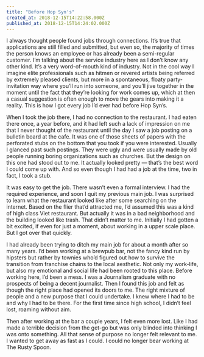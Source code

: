 ```yaml
---
title: "Before Hop Syn's"
created_at: 2018-12-15T14:22:58.000Z
published_at: 2018-12-15T14:24:02.000Z
---
```

I always thought people found jobs through connections. It’s true that applications are still filled and submitted, but even so, the majority of times the person knows an employee or has already been a semi-regular customer. I’m talking about the service industry here as I don’t know any other kind. It’s a very word-of-mouth kind of industry. Not in the cool way I imagine elite professionals such as hitmen or revered artists being referred by extremely pleased clients, but more in a spontaneous, floaty party-invitation way where you’ll run into someone, and you’ll jive together in the moment until the fact that they’re looking for work comes up, which at then a casual suggestion is often enough to move the gears into making it a reality. This is how I got every job I’d ever had before Hop Syn’s.

When I took the job there, I had no connection to the restaurant. I had eaten there once, a year before, and it had left such a lack of impression on me that I never thought of the restaurant until the day I saw a job posting on a bulletin board at the cafe. It was one of those sheets of papers with the perforated stubs on the bottom that you took if you were interested. Usually I glanced past such postings. They were ugly and were usually made by old people running boring organizations such as churches. But the design on this one had stood out to me. It actually looked pretty — that’s the best word I could come up with. And so even though I had had a job at the time, two in fact, I took a stub.

It was easy to get the job. There wasn’t even a formal interview. I had the required experience, and soon I quit my previous main job. I was surprised to learn what the restaurant looked like after some searching on the internet. Based on the flier that’d attracted me, I’d assumed this was a kind of high class Viet restaurant. But actually it was in a bad neighborhood and the building looked like trash. That didn’t matter to me. Initially I had gotten a bit excited, if even for just a moment, about working in a upper scale place. But I got over that quickly.

I had already been trying to ditch my main job for about a month after so many years. I’d been working at a brewpub bar, not the fancy kind run by hipsters but rather by townies who’d figured out how to survive the transition from franchise chains to the local aesthetic. Not only my work-life, but also my emotional and social life had been rooted to this place. Before working here, I’d been a mess. I was a Journalism graduate with no prospects of being a decent journalist. Then I found this job and felt as though the right place had opened its doors to me. The right mixture of people and a new purpose that I could undertake. I knew where I had to be and why I had to be there. For the first time since high school, I didn’t feel lost, roaming without aim.

Then after working at the bar a couple years, I felt even more lost. Like I had made a terrible decision from the get-go but was only blinded into thinking I was onto something. All that sense of purpose no longer felt relevant to me. I wanted to get away as fast as I could. I could no longer bear working at The Rusty Spoon.
